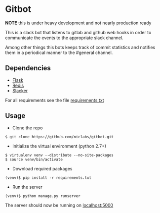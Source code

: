 Gitbot
======

**NOTE** this is under heavy development and not nearly production ready

This is a slack bot that listens to gitlab and github web hooks in order to communicate the events to the appropriate slack channel.

Among other things this bots keeps track of commit statistics and notifies them in a periodical manner to the #general channel.

Dependencies
------------

* [Flask](http://flask.pocoo.org/)
* [Redis](https://pypi.python.org/pypi/redis)
* [Slacker](https://github.com/os/slacker)

For all requirements see the file [requirements.txt](requirements.txt)


Usage
-----

* Clone the repo

```$ git clone https://github.com/niclabs/gitbot.git```

* Initialize the virtual environment (python 2.7+)

```
$ virtualenv venv --distribute --no-site-packages
$ source venv/bin/activate
```

* Download required packages

```
(venv)$ pip install -r requirements.txt
```

* Run the server
```
(venv)$ python manage.py runserver
```

The server should now be running on [localhost:5000](http://localhost:5000)
